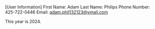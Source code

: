 [User Information]
First Name: Adam
Last Name: Philips
Phone Number: 425-722-0446
Email: adam.phil132123@ymail.com

This year is 2024.